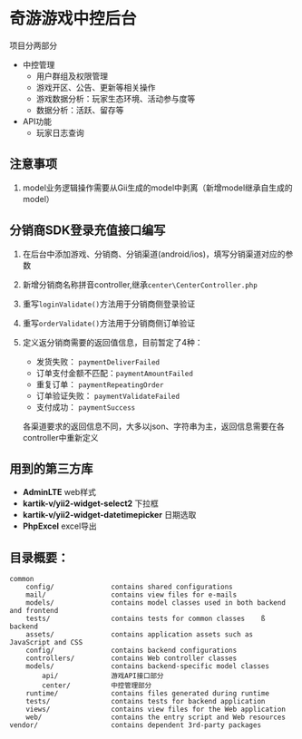 # 奇游游戏中控后台
项目分两部分
* 中控管理
    * 用户群组及权限管理
    * 游戏开区、公告、更新等相关操作
    * 游戏数据分析：玩家生态环境、活动参与度等
    * 数据分析：活跃、留存等
* API功能
    * 玩家日志查询
## 注意事项
1. model业务逻辑操作需要从Gii生成的model中剥离（新增model继承自生成的model）
## 分销商SDK登录充值接口编写
1. 在后台中添加游戏、分销商、分销渠道(android/ios)，填写分销渠道对应的参数
1. 新增分销商名称拼音controller,继承``center\CenterController.php``
1. 重写``loginValidate()``方法用于分销商侧登录验证
1. 重写``orderValidate()``方法用于分销商侧订单验证
1. 定义返分销商需要的返回值信息，目前暂定了4种：
    * 发货失败：         ``paymentDeliverFailed``
    * 订单支付金额不匹配：``paymentAmountFailed``
    * 重复订单：         ``paymentRepeatingOrder``
    * 订单验证失败：      ``paymentValidateFailed``
    * 支付成功：         ``paymentSuccess``
    
    各渠道要求的返回信息不同，大多以json、字符串为主，返回信息需要在各controller中重新定义
## 用到的第三方库
* **AdminLTE** web样式
* **kartik-v/yii2-widget-select2** 下拉框
* **kartik-v/yii2-widget-datetimepicker** 日期选取
* **PhpExcel** excel导出
## 目录概要：
```
common
    config/              contains shared configurations
    mail/                contains view files for e-mails
    models/              contains model classes used in both backend and frontend
    tests/               contains tests for common classes    ß
backend
    assets/              contains application assets such as JavaScript and CSS
    config/              contains backend configurations
    controllers/         contains Web controller classes
    models/              contains backend-specific model classes
        api/             游戏API接口部分
        center/          中控管理部分
    runtime/             contains files generated during runtime
    tests/               contains tests for backend application    
    views/               contains view files for the Web application
    web/                 contains the entry script and Web resources
vendor/                  contains dependent 3rd-party packages
```
